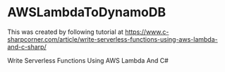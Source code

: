 # AWSLambdaToDynamoDB
This was created by following tutorial at https://www.c-sharpcorner.com/article/write-serverless-functions-using-aws-lambda-and-c-sharp/

Write Serverless Functions Using AWS Lambda And C#
